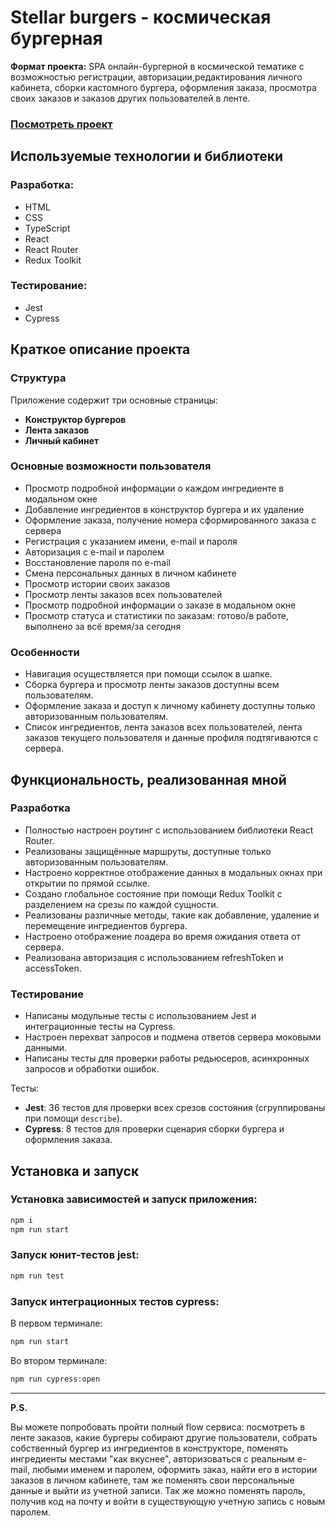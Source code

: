 # Stellar burgers - космическая бургерная

**Формат проекта:** SPA онлайн-бургерной в космической тематике с возможностью регистрации, авторизации,редактирования личного кабинета, сборки кастомного бургера, оформления заказа, просмотра своих заказов и заказов других пользователей в ленте.

### [Посмотреть проект](https://1NBuk.github.io/stellar-burgers)

## Используемые технологии и библиотеки

### Разработка:
- HTML
- CSS
- TypeScript
- React
- React Router
- Redux Toolkit

### Тестирование:
- Jest
- Cypress

## Краткое описание проекта

### Структура

Приложение содержит три основные страницы:

- **Конструктор бургеров**
- **Лента заказов**
- **Личный кабинет**

### Основные возможности пользователя

- Просмотр подробной информации о каждом ингредиенте в модальном окне
- Добавление ингредиентов в конструктор бургера и их удаление
- Оформление заказа, получение номера сформированного заказа с сервера
- Регистрация с указанием имени, e-mail и пароля
- Авторизация с e-mail и паролем
- Восстановление пароля по e-mail
- Смена персональных данных в личном кабинете
- Просмотр истории своих заказов
- Просмотр ленты заказов всех пользователей
- Просмотр подробной информации о заказе в модальном окне
- Просмотр статуса и статистики по заказам: готово/в работе, выполнено за всё время/за сегодня

### Особенности

- Навигация осуществляется при помощи ссылок в шапке.
- Сборка бургера и просмотр ленты заказов доступны всем пользователям.
- Оформление заказа и доступ к личному кабинету доступны только авторизованным пользователям.
- Список ингредиентов, лента заказов всех пользователей, лента заказов текущего пользователя и данные профиля подтягиваются с сервера.

## Функциональность, реализованная мной

### Разработка

- Полностью настроен роутинг с использованием библиотеки React Router.
- Реализованы защищённые маршруты, доступные только авторизованным пользователям.
- Настроено корректное отображение данных в модальных окнах при открытии по прямой ссылке.
- Создано глобальное состояние при помощи Redux Toolkit с разделением на срезы по каждой сущности.
- Реализованы различные методы, такие как добавление, удаление и перемещение ингредиентов бургера.
- Настроено отображение лоадера во время ожидания ответа от сервера.
- Реализована авторизация с использованием refreshToken и accessToken.

### Тестирование

- Написаны модульные тесты с использованием Jest и интеграционные тесты на Cypress.
- Настроен перехват запросов и подмена ответов сервера моковыми данными.
- Написаны тесты для проверки работы редьюсеров, асинхронных запросов и обработки ошибок.
  
Тесты:
- **Jest**: 36 тестов для проверки всех срезов состояния (сгруппированы при помощи `describe`).
- **Cypress**: 8 тестов для проверки сценария сборки бургера и оформления заказа.

## Установка и запуск

### Установка зависимостей и запуск приложения:

```bash
npm i
npm run start

```

### Запуск юнит-тестов jest:

```bash
npm run test

```

###  Запуск интеграционных тестов cypress:

В первом терминале: 

```bash
npm run start

```

Во втором терминале:

```bash
npm run cypress:open

```

---

**P.S.**

Вы можете попробовать пройти полный flow сервиса: посмотреть в ленте заказов, какие бургеры собирают другие пользователи, собрать собственный бургер из ингредиентов в конструкторе, поменять ингредиенты местами "как вкуснее", авторизоваться с реальным e-mail, любыми именем и паролем, оформить заказ, найти его в истории заказов в личном кабинете, там же поменять свои персональные данные и выйти из учетной записи. Так же можно поменять пароль, получив код на почту и войти в существующую учетную запись с новым паролем.

